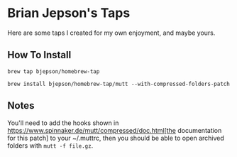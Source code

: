 Brian Jepson's Taps
===================

Here are some taps I created for my own enjoyment, and maybe yours.

How To Install
--------------

`brew tap bjepson/homebrew-tap`

`brew install bjepson/homebrew-tap/mutt --with-compressed-folders-patch`

Notes
-----

You'll need to add the hooks shown in https://www.spinnaker.de/mutt/compressed/doc.html[the documentation for this patch] to your ~/.muttrc, then you should be able to open archived folders with `mutt -f file.gz`.
